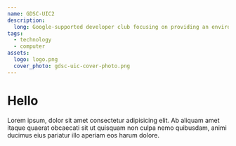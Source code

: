 ```yaml
---
name: GDSC-UIC2
description:
  long: Google-supported developer club focusing on providing an environment for students to build solutions for their respective communities through Google technologies.
tags:
  - technology
  - computer
assets:
  logo: logo.png
  cover_photo: gdsc-uic-cover-photo.png
---
```


# Hello

Lorem ipsum, dolor sit amet consectetur adipisicing elit. Ab aliquam amet itaque quaerat obcaecati sit ut quisquam non culpa nemo quibusdam, animi ducimus eius pariatur illo aperiam eos harum dolore.
